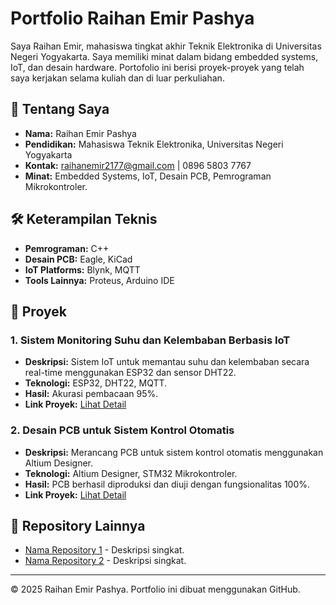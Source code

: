 # Portfolio Raihan Emir Pashya
Saya Raihan Emir, mahasiswa tingkat akhir Teknik Elektronika di Universitas Negeri Yogyakarta. Saya memiliki minat dalam bidang embedded systems, IoT, dan desain hardware. Portofolio ini berisi proyek-proyek yang telah saya kerjakan selama kuliah dan di luar perkuliahan.

## 📌 Tentang Saya
- **Nama:** Raihan Emir Pashya
- **Pendidikan:** Mahasiswa Teknik Elektronika, Universitas Negeri Yogyakarta
- **Kontak:** raihanemir2177@gmail.com | 0896 5803 7767
- **Minat:** Embedded Systems, IoT, Desain PCB, Pemrograman Mikrokontroler.

## 🛠️ Keterampilan Teknis
- **Pemrograman:** C++
- **Desain PCB:** Eagle, KiCad
- **IoT Platforms:** Blynk, MQTT
- **Tools Lainnya:** Proteus, Arduino IDE

## 🚀 Proyek

### 1. Sistem Monitoring Suhu dan Kelembaban Berbasis IoT
- **Deskripsi:** Sistem IoT untuk memantau suhu dan kelembaban secara real-time menggunakan ESP32 dan sensor DHT22.
- **Teknologi:** ESP32, DHT22, MQTT.
- **Hasil:** Akurasi pembacaan 95%.
- **Link Proyek:** [Lihat Detail](projects/project-1)

### 2. Desain PCB untuk Sistem Kontrol Otomatis
- **Deskripsi:** Merancang PCB untuk sistem kontrol otomatis menggunakan Altium Designer.
- **Teknologi:** Altium Designer, STM32 Mikrokontroler.
- **Hasil:** PCB berhasil diproduksi dan diuji dengan fungsionalitas 100%.
- **Link Proyek:** [Lihat Detail](projects/project-2)

## 📂 Repository Lainnya
- [Nama Repository 1](link) - Deskripsi singkat.
- [Nama Repository 2](link) - Deskripsi singkat.

---

© 2025 Raihan Emir Pashya. Portfolio ini dibuat menggunakan GitHub.
